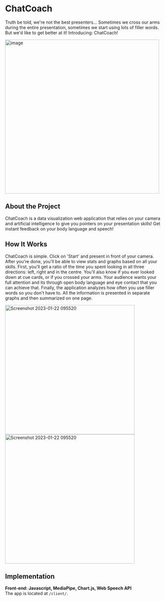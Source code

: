 # ChatCoach

Truth be told, we're not the best presenters... Sometimes we cross our arms during the entire presentation, sometimes we start using lots of filler words. But we'd like to get better at it! Introducing: ChatCoach!

<img width="500" alt="image" src="https://user-images.githubusercontent.com/56971054/213923405-a4ba3883-877a-429c-837d-52730c4d56a0.png">
  
## About the Project
ChatCoach is a data visualization web application that relies on your camera and artificial intelligence to give you pointers on your presentation skills! Get instant feedback on your body language and speech!
  
## How It Works
ChatCoach is simple. Click on 'Start' and present in front of your camera. After you're done, you'll be able to view stats and graphs based on all your skills. First, you'll get a ratio of the time you spent looking in all three directions: left, right and in the centre. You'll also know if you ever looked down at cue cards, or if you crossed your arms. Your audience wants your full attention and its through open body language and eye contact that you can achieve that. Finally, the application analyzes how often you use filler words so you don't have to. All the information is presented in separate graphs and then summarized on one page.
  
<img width="420" alt="Screenshot 2023-01-22 095520" src="https://user-images.githubusercontent.com/56971054/213923496-00914f0c-bc42-455e-bf83-872b480ae0c5.png">
  
<img width="420" alt="Screenshot 2023-01-22 095520" src="https://user-images.githubusercontent.com/56971054/213923544-684d97c4-cfec-4514-b50f-f8080f3ee9fe.png">
  

## Implementation

**Front-end: Javascript, MediaPipe, Chart.js, Web Speech API**  
The app is located at `/client/`.


